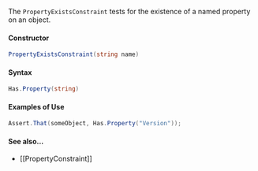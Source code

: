The `PropertyExistsConstraint` tests for the existence of a named property on an object.

#### Constructor

```csharp
PropertyExistsConstraint(string name)
```

#### Syntax

```csharp
Has.Property(string)
```

#### Examples of Use

```csharp
Assert.That(someObject, Has.Property("Version"));
```

#### See also...
 * [[PropertyConstraint]]

